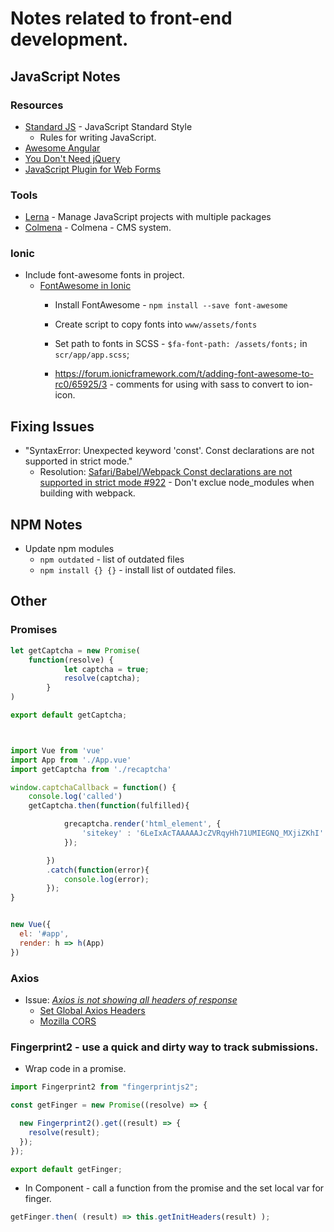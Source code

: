 # Notes related to front-end development.

## JavaScript Notes

### Resources
* [Standard JS](https://standardjs.com/) - JavaScript Standard Style
    * Rules for writing JavaScript.
* [Awesome Angular](https://github.com/brillout/awesome-angular-components)
* [You Don't Need jQuery](https://blog.garstasio.com/you-dont-need-jquery/)
* [JavaScript Plugin for Web Forms](https://1stwebdesigner.com/javascript-plugins-web-forms/)

### Tools
* [Lerna](https://lernajs.io/) - Manage JavaScript projects with multiple packages
* [Colmena](https://github.com/colmena/colmena) - Colmena - CMS system.

### Ionic
* Include font-awesome fonts in project.
    * [FontAwesome in Ionic](https://luiscabrera.site/tech/2017/01/09/fontawesome-in-ionic2.html)
        * Install FontAwesome - `npm install --save font-awesome`
        * Create script to copy fonts into `www/assets/fonts`

        * Set path to fonts in SCSS - `$fa-font-path: /assets/fonts;` in `scr/app/app.scss`; 
        * https://forum.ionicframework.com/t/adding-font-awesome-to-rc0/65925/3 - comments for using with sass to convert to ion-icon.

## Fixing Issues
* "SyntaxError: Unexpected keyword 'const'. Const declarations are not supported in strict mode."
    * Resolution: [Safari/Babel/Webpack Const declarations are not supported in strict mode #922](https://github.com/hapijs/joi/issues/922) - Don't exclue node_modules when building with webpack.

## NPM Notes
* Update npm modules
    * `npm outdated` - list of outdated files
    * `npm install {} {}` - install list of outdated files.

## Other
### Promises
```js
let getCaptcha = new Promise(
    function(resolve) {
            let captcha = true;
            resolve(captcha);
        }
)

export default getCaptcha;



import Vue from 'vue'
import App from './App.vue'
import getCaptcha from './recaptcha'

window.captchaCallback = function() {
    console.log('called')
    getCaptcha.then(function(fulfilled){

            grecaptcha.render('html_element', {
                'sitekey' : '6LeIxAcTAAAAAJcZVRqyHh71UMIEGNQ_MXjiZKhI'
            });

        })
        .catch(function(error){
            console.log(error);
        });
}


new Vue({
  el: '#app',
  render: h => h(App)
})
```
### Axios
* Issue: [*Axios is not showing all headers of response*](https://github.com/axios/axios/issues/771)
    * [Set Global Axios Headers](https://github.com/axios/axios#global-axios-defaults)
    * [Mozilla CORS](https://developer.mozilla.org/en-US/docs/Web/HTTP/Access_control_CORS#Access-Control-Expose-Headers)

### Fingerprint2 - use a quick and dirty way to track submissions.
* Wrap code in a promise.
```js
import Fingerprint2 from "fingerprintjs2";

const getFinger = new Promise((resolve) => {

  new Fingerprint2().get((result) => {
    resolve(result);
  });
});

export default getFinger;
```
* In Component - call a function from the promise and the set local var for finger.
```js
getFinger.then( (result) => this.getInitHeaders(result) );
```
